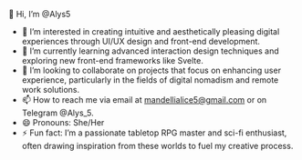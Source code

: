👋 Hi, I’m @Alys5
- 👀 I’m interested in creating intuitive and aesthetically pleasing digital experiences through UI/UX design and front-end development.
- 🌱 I’m currently learning advanced interaction design techniques and exploring new front-end frameworks like Svelte.
- 💞️ I’m looking to collaborate on projects that focus on enhancing user experience, particularly in the fields of digital nomadism and remote work solutions.
- 📫 How to reach me via email at mandellialice5@gmail.com or on Telegram @Alys_5.
- 😄 Pronouns: She/Her
- ⚡ Fun fact: I’m a passionate tabletop RPG master and sci-fi enthusiast, often drawing inspiration from these worlds to fuel my creative process.
